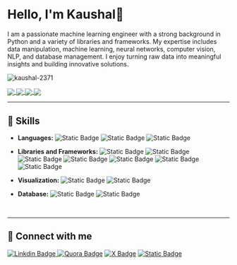 # Hello, I'm Kaushal👋

I am a passionate machine learning engineer with a strong background in Python and a variety of libraries and frameworks. My expertise includes data manipulation, machine learning, neural networks, computer vision, NLP, and database management. I enjoy turning raw data into meaningful insights and building innovative solutions.
<p align="left"> <img src="https://komarev.com/ghpvc/?username=kaushal-2371&label=Profile%20views&color=0e75b6&style=flat" alt="kaushal-2371" /> </p>

<a href="https://github.com/Kaushal-2371/ResNet_Transfer-Learning" target="_blank">
 <img align="center" src="https://github-readme-stats.vercel.app/api/pin/?username=Kaushal-2371&repo=ResNet_Transfer-Learning&theme=github_dark" />
</a>
<a href="https://github.com/Kaushal-2371/LLM_Chatbots" target="_blank">
  <img align="center" src="https://github-readme-stats.vercel.app/api/pin/?username=Kaushal-2371&repo=LLM_Chatbots&theme=github_dark" />
</a>
<a href="https://github.com/Kaushal-2371/Realtime-Face-Detection-Model" target="_blank">
 <img align="center" src="https://github-readme-stats.vercel.app/api/pin/?username=Kaushal-2371&repo=Realtime-Face-Detection-Model&theme=github_dark" />
</a>
<a href="https://github.com/Kaushal-2371/Research-Paper" target="_blank">
 <img align="center" src="https://github-readme-stats.vercel.app/api/pin/?username=Kaushal-2371&repo=Research-Paper&theme=github_dark&title_color=800080&icon_color=800080" />
</a>

-------

## 🔧 Skills

- **Languages:** ![Static Badge](https://img.shields.io/badge/Pyhton-black?logo=Python)
 ![Static Badge](https://img.shields.io/badge/C%20programing%20-%20black?logo=C) ![Static Badge](https://img.shields.io/badge/R%20programing%20-%20black?logo=R)

- **Libraries and Frameworks:** ![Static Badge](https://img.shields.io/badge/TensorFlow-black?logo=tensorflow)
![Static Badge](https://img.shields.io/badge/Scikit--learn%20-%20black?logo=Scikit-learn)
![Static Badge](https://img.shields.io/badge/Keras-black?logo=Keras)
 ![Static Badge](https://img.shields.io/badge/Pandas%20-%20black?logo=pandas)
![Static Badge](https://img.shields.io/badge/Numpy-black?logo=numpy)
 ![Static Badge](https://img.shields.io/badge/Seaborn%20-%20black?logo=opensea)
 ![Static Badge](https://img.shields.io/badge/OpenCV%20-%20black?logo=opencv)

- **Visualization:** ![Static Badge](https://img.shields.io/badge/Tableau-black?logo=tableau)
![Static Badge](https://img.shields.io/badge/Power%20BI-black?logo=googlebigquery)

- **Database:** ![Static Badge](https://img.shields.io/badge/Mongodb%20-%20black?logo=mongodb) ![Static Badge](https://img.shields.io/badge/MySQL%20-%20black?logo=MySQL)


<br>

-------

## 🔗 Connect with me

[![Linkdin Badge](https://img.shields.io/badge/LinkedIn-blue?style=flat-square&logo=linkedin&link=https%3A%2F%2Fwww.linkedin.com%2Fin%2Fkaushal-sahu%2F)
](https://www.linkedin.com/in/kaushal-sahu/) 
[![Quora Badge](https://img.shields.io/badge/Quora-red?style=flat-square&logo=quora&link=https%3A%2F%2Fwww.quora.com%2Fprofile%2FKaushal-400)](https://www.quora.com/profile/Kaushal-400) 
[![X Badge](https://img.shields.io/badge/Follow%20%40KaushalSah9206-black?style=flat-square&logo=x&link=https%3A%2F%2Fx.com%2FKaushalSah9206)](https://x.com/KaushalSah9206) 
[![Static Badge](https://img.shields.io/badge/kaushalsahuofficial%40gmail.com-orange?style=flat-square&logo=gmail&logoColor=white&link=mailto:kaushalsahuofficial%40gmail.com)](mailto:kaushalsahuoffical@gmail.com)


